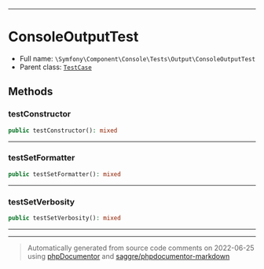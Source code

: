 ***

# ConsoleOutputTest





* Full name: `\Symfony\Component\Console\Tests\Output\ConsoleOutputTest`
* Parent class: [`TestCase`](../../../../../PHPUnit/Framework/TestCase.md)




## Methods


### testConstructor



```php
public testConstructor(): mixed
```











***

### testSetFormatter



```php
public testSetFormatter(): mixed
```











***

### testSetVerbosity



```php
public testSetVerbosity(): mixed
```











***


***
> Automatically generated from source code comments on 2022-06-25 using [phpDocumentor](http://www.phpdoc.org/) and [saggre/phpdocumentor-markdown](https://github.com/Saggre/phpDocumentor-markdown)
